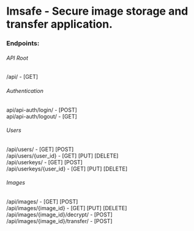 # Imsafe - Secure image storage and transfer application.

### Endpoints:

###### API Root

/api/ - [GET]

###### Authentication

api/api-auth/login/ - [POST]<br>
api/api-auth/logout/ - [GET]

###### Users 

/api/users/ - [GET] [POST]<br>
/api/users/{user_id} - [GET] [PUT] [DELETE]<br>
/api/userkeys/ - [GET] [POST]<br>
/api/userkeys/{user_id} - [GET] [PUT] [DELETE]

###### Images

/api/images/ - [GET] [POST]<br>
/api/images/{image_id} - [GET] [PUT] [DELETE]<br>
/api/images/{image_id}/decrypt/ - [POST]<br>
/api/images/{image_id}/transfer/ - [POST]
